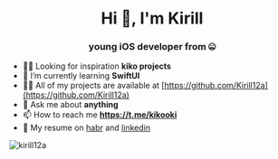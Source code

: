 <h1 align="center">Hi 👋, I'm Kirill</h1>

<h3 align="center">young iOS developer from 🤐</h3>


- 🧘‍♂ Looking for inspiration **kiko projects**
- 🌱 I’m currently learning **SwiftUI**
- 👨‍💻 All of my projects are available at [https://github.com/Kirill12a](https://github.com/Kirill12a)
- 💬 Ask me about **anything**
- 📫 How to reach me **https://t.me/kikooki**
- 💼 My resume on [habr](https://career.habr.com/kikosdrozd) and [linkedin](https://www.linkedin.com/in/kirill-drozdov-7ba685227/) 
<p align="left">
</p>



<p><img align="center" src="https://github-readme-streak-stats.herokuapp.com/?user=kirill12a&" alt="kirill12a" /></p>

